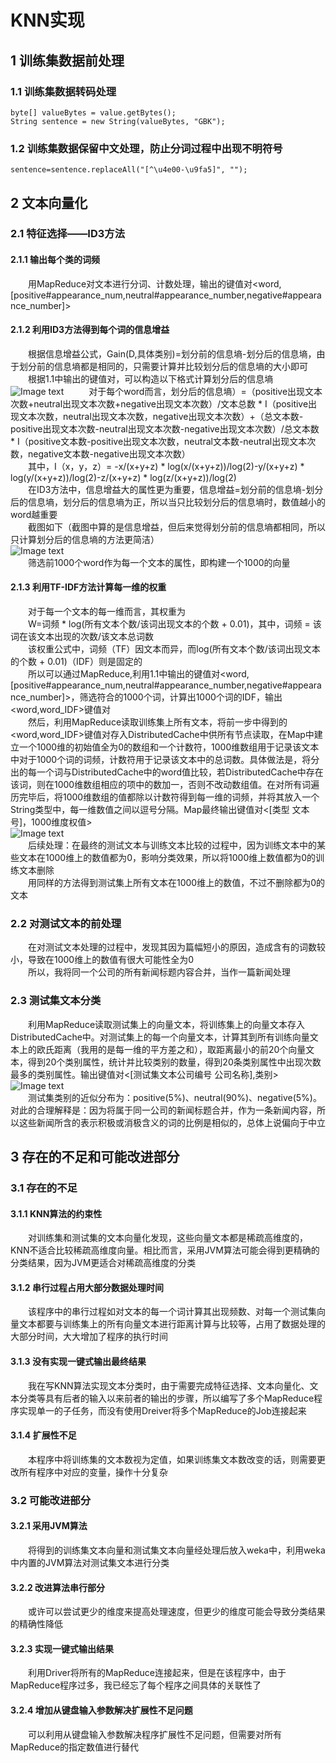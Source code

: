 # KNN实现
## 1 训练集数据前处理
### 1.1 训练集数据转码处理 
```
byte[] valueBytes = value.getBytes();
String sentence = new String(valueBytes, "GBK");
```
### 1.2 训练集数据保留中文处理，防止分词过程中出现不明符号
```
sentence=sentence.replaceAll("[^\u4e00-\u9fa5]", "");
```
## 2 文本向量化
### 2.1 特征选择——ID3方法
#### 2.1.1 输出每个类的词频
&emsp;&emsp;用MapReduce对文本进行分词、计数处理，输出的键值对<word,[positive#appearance_num,neutral#appearance_number,negative#appearance_number]>
#### 2.1.2 利用ID3方法得到每个词的信息增益
&emsp;&emsp;根据信息增益公式，Gain(D,具体类别)=划分前的信息墒-划分后的信息墒，由于划分前的信息墒都是相同的，只需要计算并比较划分后的信息墒的大小即可  
&emsp;&emsp;根据1.1中输出的键值对，可以构造以下格式计算划分后的信息墒
![Image text](https://raw.github.com/cjjloves/Project2/master/pro2_pic/table1.JPG)  
&emsp;&emsp;对于每个word而言，划分后的信息墒）=（positive出现文本次数+neutral出现文本次数+negative出现文本次数）/文本总数 * I（positive出现文本次数，neutral出现文本次数，negative出现文本次数）+（总文本数-positive出现文本次数-neutral出现文本次数-negative出现文本次数）/总文本数 * I（positive文本数-positive出现文本次数，neutral文本数-neutral出现文本次数，negative文本数-negative出现文本次数）  
&emsp;&emsp;其中，I（x，y，z）= -x/(x+y+z) * log(x/(x+y+z))/log(2)-y/(x+y+z) * log(y/(x+y+z))/log(2)-z/(x+y+z) * log(z/(x+y+z))/log(2)  
&emsp;&emsp;在ID3方法中，信息增益大的属性更为重要，信息增益=划分前的信息墒-划分后的信息墒，划分后的信息墒为正，所以当只比较划分后的信息墒时，数值越小的word越重要  
&emsp;&emsp;截图如下（截图中算的是信息增益，但后来觉得划分前的信息墒都相同，所以只计算划分后的信息墒的方法更简洁）  
![Image text](https://raw.github.com/cjjloves/Project2/master/pro2_pic/Gain.JPG)  
&emsp;&emsp;筛选前1000个word作为每一个文本的属性，即构建一个1000的向量
#### 2.1.3 利用TF-IDF方法计算每一维的权重
&emsp;&emsp;对于每一个文本的每一维而言，其权重为  
&emsp;&emsp;W=词频 * log(所有文本个数/该词出现文本的个数 + 0.01)，其中，词频 = 该词在该文本出现的次数/该文本总词数  
&emsp;&emsp;该权重公式中，词频（TF）因文本而异，而log(所有文本个数/该词出现文本的个数 + 0.01)（IDF）则是固定的  
&emsp;&emsp;所以可以通过MapReduce,利用1.1中输出的键值对<word,[positive#appearance_num,neutral#appearance_number,negative#appearance_number]>，筛选符合的1000个词，计算出1000个词的IDF，输出<word,word_IDF>键值对  
&emsp;&emsp;然后，利用MapReduce读取训练集上所有文本，将前一步中得到的<word,word_IDF>键值对存入DistributedCache中供所有节点读取，在Map中建立一个1000维的初始值全为0的数组和一个计数符，1000维数组用于记录该文本中对于1000个词的词频，计数符用于记录该文本中的总词数。具体做法是，将分出的每一个词与DistributedCache中的word值比较，若DistributedCache中存在该词，则在1000维数组相应的项中的数加一，否则不改动数组值。在对所有词遍历完毕后，将1000维数组的值都除以计数符得到每一维的词频，并将其放入一个String类型中，每一维数值之间以逗号分隔。Map最终输出键值对<[类型  文本号]，1000维度权值>  
![Image text](https://raw.github.com/cjjloves/Project2/master/pro2_pic/weighted.JPG)  
&emsp;&emsp;后续处理：在最终的测试文本与训练文本比较的过程中，因为训练文本中的某些文本在1000维上的数值都为0，影响分类效果，所以将1000维上数值都为0的训练文本删除  
&emsp;&emsp;用同样的方法得到测试集上所有文本在1000维上的数值，不过不删除都为0的文本  
### 2.2 对测试文本的前处理
&emsp;&emsp;在对测试文本处理的过程中，发现其因为篇幅短小的原因，造成含有的词数较小，导致在1000维上的数值有很大可能性全为0  
&emsp;&emsp;所以，我将同一个公司的所有新闻标题内容合并，当作一篇新闻处理
### 2.3 测试集文本分类
&emsp;&emsp;利用MapReduce读取测试集上的向量文本，将训练集上的向量文本存入DistributedCache中。对测试集上的每一个向量文本，计算其到所有训练向量文本上的欧氏距离（我用的是每一维的平方差之和），取距离最小的前20个向量文本，得到20个类别属性，统计并比较类别的数量，得到20条类别属性中出现次数最多的类别属性。输出键值对<[测试集文本公司编号 公司名称],类别>  
![Image text](https://raw.github.com/cjjloves/Project2/master/pro2_pic/knn_result.JPG)  
&emsp;&emsp;测试集类别的近似分布为：positive(5%)、neutral(90%)、negative(5%)。对此的合理解释是：因为将属于同一公司的新闻标题合并，作为一条新闻内容，所以这些新闻所含的表示积极或消极含义的词的比例是相似的，总体上说偏向于中立
## 3 存在的不足和可能改进部分
### 3.1 存在的不足
#### 3.1.1 KNN算法的约束性
&emsp;&emsp;对训练集和测试集的文本向量化发现，这些向量文本都是稀疏高维度的，KNN不适合比较稀疏高维度向量。相比而言，采用JVM算法可能会得到更精确的分类结果，因为JVM更适合对稀疏高维度的分类
#### 3.1.2 串行过程占用大部分数据处理时间
&emsp;&emsp;该程序中的串行过程如对文本的每一个词计算其出现频数、对每一个测试集向量文本都要与训练集上的所有向量文本进行距离计算与比较等，占用了数据处理的大部分时间，大大增加了程序的执行时间
#### 3.1.3 没有实现一键式输出最终结果
&emsp;&emsp;我在写KNN算法实现文本分类时，由于需要完成特征选择、文本向量化、文本分类等具有后者的输入以来前者的输出的步骤，所以编写了多个MapReduce程序实现单一的子任务，而没有使用Dreiver将多个MapReduce的Job连接起来
#### 3.1.4 扩展性不足
&emsp;&emsp;本程序中将训练集的文本数视为定值，如果训练集文本数改变的话，则需要更改所有程序中对应的变量，操作十分复杂
### 3.2 可能改进部分
#### 3.2.1 采用JVM算法
&emsp;&emsp;将得到的训练集文本向量和测试集文本向量经处理后放入weka中，利用weka中内置的JVM算法对测试集文本进行分类
#### 3.2.2 改进算法串行部分
&emsp;&emsp;或许可以尝试更少的维度来提高处理速度，但更少的维度可能会导致分类结果的精确性降低
#### 3.2.3 实现一键式输出结果
&emsp;&emsp;利用Driver将所有的MapReduce连接起来，但是在该程序中，由于MapReduce程序过多，我已经忘了每个程序之间具体的关联性了
#### 3.2.4 增加从键盘输入参数解决扩展性不足问题
&emsp;&emsp;可以利用从键盘输入参数解决程序扩展性不足问题，但需要对所有MapReduce的指定数值进行替代
